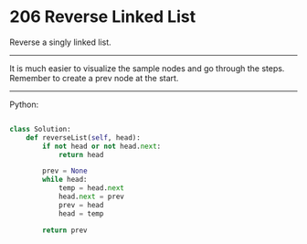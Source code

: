 # 206 Reverse Linked List

Reverse a singly linked list.

---

It is much easier to visualize the sample nodes and go through the steps.
Remember to create a prev node at the start.

---

Python:

```python

class Solution:
    def reverseList(self, head):
        if not head or not head.next:
            return head

        prev = None
        while head:
            temp = head.next
            head.next = prev
            prev = head
            head = temp

        return prev
```

